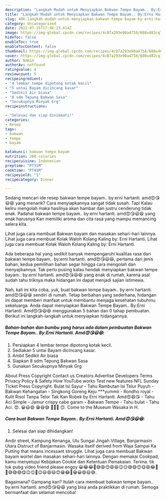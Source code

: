 ```yaml
---
description: "Langkah Mudah untuk Menyiapkan Bakwan Tempe Bayam.. By:Erni Hartanti. Amd😍😘😃😆Anti Ribet"
title: "Langkah Mudah untuk Menyiapkan Bakwan Tempe Bayam.. By:Erni Hartanti. Amd😍😘😃😆Anti Ribet"
slug: 486-langkah-mudah-untuk-menyiapkan-bakwan-tempe-bayam-by-erni-hartanti-amdanti-ribet
category: Uncategorized
date: 2022-07-15T17:46:23.814Z
image: https://img-global.cpcdn.com/recipes/4c07a293e90a4758/680x482cq70/bakwan-tempe-bayam-byerni-hartanti-amd-foto-resep-utama.jpg
hideToc: false
enableToc: true
enableTocContent: false
thumbnail: https://img-global.cpcdn.com/recipes/4c07a293e90a4758/680x482cq70/bakwan-tempe-bayam-byerni-hartanti-amd-foto-resep-utama.jpg
cover: https://img-global.cpcdn.com/recipes/4c07a293e90a4758/680x482cq70/bakwan-tempe-bayam-byerni-hartanti-amd-foto-resep-utama.jpg
author: Admin
authorAv: notfound
ratingvalue: 4
reviewcount: 5
recipeingredient:
- "4 lembar tempe dipotong kotak kecil"
- "5 untai Bayam dicincang kasar"
- "Sedikit Air biasa"
- "8 sdm Tepung Bakwan Sasa"
- "Secukupnya Minyak Grg"
recipeinstructions:

- "Selesai dan siap dinikmati!"
categories:
- Resep
tags:
- bakwan
- tempe
- bayam

katakunci: bakwan tempe bayam 
nutrition: 268 calories
recipecuisine: Indonesian
preptime: "PT31M"
cooktime: "PT45M"
recipeyield: "1"
recipecategory: Dinner

---
```



Sedang mencari ide resep bakwan tempe bayam.. by:erni hartanti. amd😍😘😃😆 yang menarik? Cara menyiapkannya sangat tidak susah. Tapi Kalau keliru mengolah maka hasilnya akan hambar dan justru cenderung tidak enak. Padahal bakwan tempe bayam.. by:erni hartanti. amd😍😘😃😆 yang enak harusnya Kan memiliki aroma dan cita rasa yang mampu memancing selera kita.


Lihat juga cara membuat Bakwan bayam dan masakan sehari-hari lainnya. Lihat juga cara membuat Kolak Waloh Kolang Kaling by: Erni Hartanti. Lihat juga cara membuat Kolak Waloh Kolang Kaling by: Erni Hartanti.

Ada beberapa hal yang sedikit banyak mempengaruhi kualitas rasa dari bakwan tempe bayam.. by:erni hartanti. amd😍😘😃😆, pertama dari jenis bahan, kedua pemilihan bahan segar hingga cara mengolah dan menyajikannya. Tak perlu pusing kalau hendak menyiapkan bakwan tempe bayam.. by:erni hartanti. amd😍😘😃😆 yang enak di rumah, karena asal sudah tahu triknya maka hidangan ini dapat menjadi sajian istimewa.


Nah, kali ini kita coba, yuk, buat bakwan tempe bayam.. by:erni hartanti. amd😍😘😃😆 sendiri di rumah. Tetap berbahan yang sederhana, hidangan ini dapat memberi manfaat untuk membantu menjaga kesehatan tubuhmu sekeluarga. Anda dapat menyiapkan Bakwan Tempe Bayam.. By:Erni Hartanti. Amd😍😘😃😆 menggunakan 5 bahan dan 0 tahap pembuatan. Berikut ini langkah-langkah untuk menyiapkan hidangannya.

<!--inarticleads1-->

##### Bahan-bahan dan bumbu yang harus ada dalam pembuatan Bakwan Tempe Bayam.. By:Erni Hartanti. Amd😍😘😃😆:

1. Persiapkan 4 lembar tempe dipotong kotak kecil.
1. Sediakan 5 untai Bayam dicincang kasar.
1. Ambil Sedikit Air biasa
1. Siapkan 8 sdm Tepung Bakwan Sasa
1. Gunakan Secukupnya Minyak Grg


About Press Copyright Contact us Creators Advertise Developers Terms Privacy Policy &amp; Safety How YouTube works Test new features NFL Sunday Ticket Press Copyright. Bulat Isi Sayur - Tahu Rambutan Isi Telur Puyuh - Bakwan Kehangatan - Singkong Goreng Keju ***yummii - Rondho royal - Kulit Risol Tanpa Telor Tak Kan Robek by Erni Hartanti. Amd😍😄😘 - Tahu Aci Simple - Jamur crispy cabe garam - Bakwan Tempe - Tahu bulat - Tahu Aci. 😍. 😀😃😄 😁😆😅 🤣😂🙂 🙃. Come to the Museum Wasaka in H. 

<!--inarticleads2-->

##### Cara buat Bakwan Tempe Bayam.. By:Erni Hartanti. Amd😍😘😃😆:


1. Selesai dan siap dihidangkan!

Andir street, Kampung Kenanga, Ulu Sungai Jingah Village, Banjarmasin Utara Distruct of Banjarmasin. Wasaka itself derived from Waja Sampai Ka Putting that means incessant struggle. Lihat juga cara membuat Bakwan bayam wortel dan masakan sehari-hari lainnya. Dengan memakai Cookpad, kamu menyetujui Kebijakan Cookie dan Ketentuan Pemakaian. Terima. tik tok pubg video friend please engoy 😀😂😂🤣😅😄😊😄😆😉😉😅😄😊😋😄😂🤣🤣😅😅😅😋😉😉🤨😉😃😄😃😊😁😂🤣😁😀😄😃😅. 

Bagaimana? Gampang kan? Itulah cara membuat bakwan tempe bayam.. by:erni hartanti. amd😍😘😃😆 yang bisa anda praktikkan di rumah. Semoga bermanfaat dan selamat mencoba!
